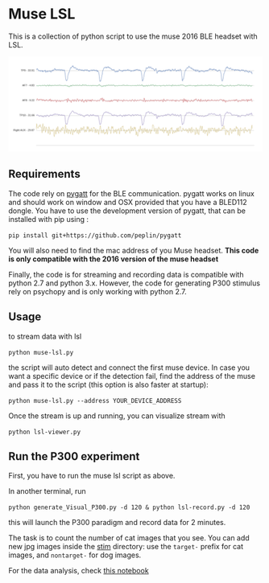 # Muse LSL

This is a collection of python script to use the muse 2016 BLE headset with LSL.

![Blinks](blinks.png)

## Requirements

The code rely on [pygatt](https://github.com/peplin/pygatt) for the BLE communication.
pygatt works on linux and should work on window and OSX provided that you have a BLED112 dongle.
You have to use the development version of pygatt, that can be installed with pip using :

`pip install git+https://github.com/peplin/pygatt`

You will also need to find the mac address of you Muse headset. **This code is
only compatible with the 2016 version of the muse headset**

Finally, the code is for streaming and recording data is compatible with python
2.7 and python 3.x. However, the code for generating P300 stimulus rely on
psychopy and is only working with python 2.7.

## Usage

to stream data with lsl

`python muse-lsl.py`

the script will auto detect and connect the first muse device. In case you want
a specific device or if the detection fail, find the address of the muse and
pass it to the script (this option is also faster at startup):

`python muse-lsl.py --address YOUR_DEVICE_ADDRESS`

Once the stream is up and running, you can visualize stream with

`python lsl-viewer.py`

## Run the P300 experiment

First, you have to run the muse lsl script as above.

In another terminal, run

`python generate_Visual_P300.py -d 120 & python lsl-record.py -d 120`

this will launch the P300 paradigm and record data for 2 minutes.

The task is to count the number of cat images that you see. You can add new jpg images inside the [stim](stim/) directory: use the `target-` prefix for cat images, and `nontarget-` for dog images.

For the data analysis, check [this notebook](https://github.com/alexandrebarachant/muse-lsl/blob/master/notebooks/P300%20with%20Muse.ipynb)
